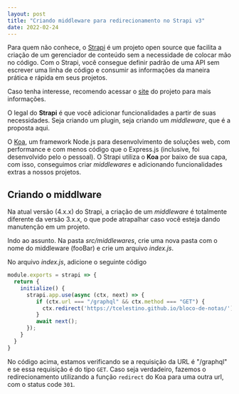 ```yaml
---
layout: post
title: "Criando middleware para redirecionamento no Strapi v3"
date: 2022-02-24
---
```


Para quem não conhece, o [Strapi](https://strapi.io/) é um projeto open source que facilita a criação de um gerenciador de conteúdo sem a necessidade de colocar mão no código. Com o Strapi, você consegue definir padrão de uma API sem escrever uma linha de código e consumir as informações da maneira prática e rápida em seus projetos.

Caso tenha interesse, recomendo acessar o [site](https://strapi.io/) do projeto para mais informações.

O legal do  **Strapi** é que você adicionar funcionalidades a partir de suas necessidades. Seja criando um plugin, seja criando um _middleware_, que é a proposta aqui.

O [Koa](http://koajs.com/#introduction), um framework Node.js para desenvolvimento de soluções web, com performance e com menos código que o Express.js (inclusive, foi desenvolvido pelo o pessoal). O Strapi utiliza o **Koa** por baixo de sua capa, com isso, conseguimos criar _middlewares_ e adicionando funcionalidades extras a nossos projetos.

## Criando o middlware

Na atual versão (4.x.x) do Strapi, a criação de um _middleware_ é totalmente diferente da versão 3.x.x, o que pode atrapalhar caso você esteja dando manutenção em um projeto.

Indo ao assunto. Na pasta _src/middlewares_, crie uma nova pasta com o nome do middleware (fooBar) e crie um arquivo _index.js_.

No arquivo _index.js_, adicione o seguinte código

```js
module.exports = strapi => {
  return {
    initialize() {
      strapi.app.use(async (ctx, next) => {
         if (ctx.url === "/graphql" && ctx.method === "GET") {
           ctx.redirect('https://tcelestino.github.io/bloco-de-notas/');
         }
         await next();
      });
    }
  }
}
```
No código acima, estamos verificando se a requisição da URL é  "/graphql" e se essa requisição é do tipo `GET`. Caso seja verdadeiro, fazemos o redirecionamento utilizando a função `redirect` do Koa para uma outra url, com o status code `301`.
